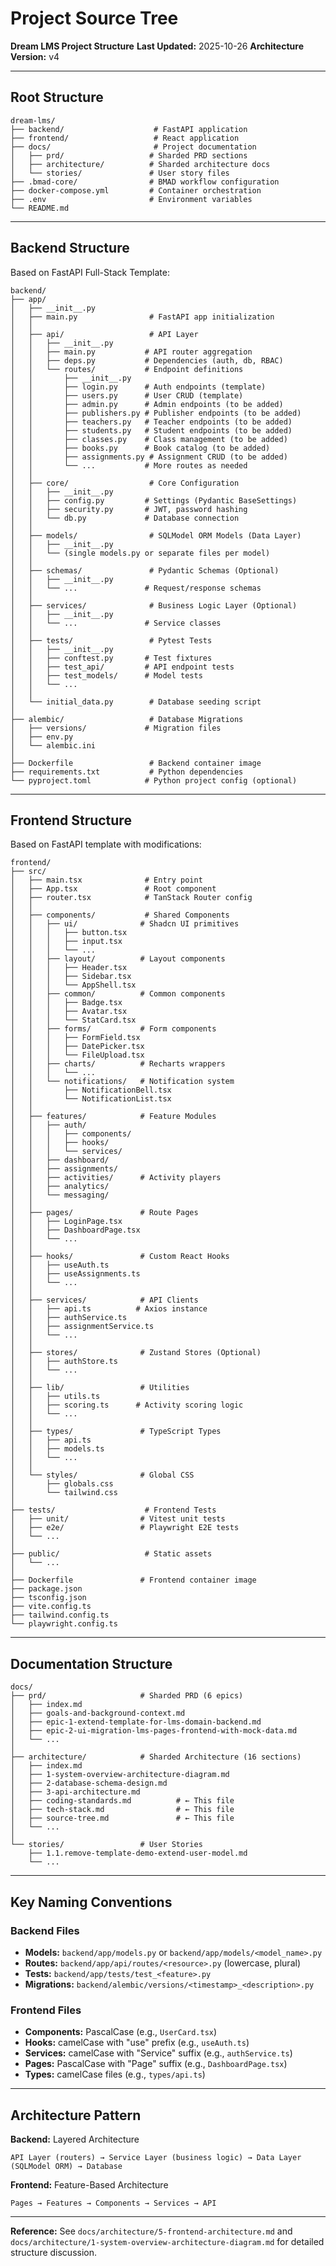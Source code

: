# Project Source Tree

**Dream LMS Project Structure**
**Last Updated:** 2025-10-26
**Architecture Version:** v4

---

## Root Structure

```
dream-lms/
├── backend/                    # FastAPI application
├── frontend/                   # React application
├── docs/                       # Project documentation
│   ├── prd/                   # Sharded PRD sections
│   ├── architecture/          # Sharded architecture docs
│   └── stories/               # User story files
├── .bmad-core/                # BMAD workflow configuration
├── docker-compose.yml         # Container orchestration
├── .env                       # Environment variables
└── README.md
```

---

## Backend Structure

Based on FastAPI Full-Stack Template:

```
backend/
├── app/
│   ├── __init__.py
│   ├── main.py                # FastAPI app initialization
│   │
│   ├── api/                   # API Layer
│   │   ├── __init__.py
│   │   ├── main.py           # API router aggregation
│   │   ├── deps.py           # Dependencies (auth, db, RBAC)
│   │   └── routes/           # Endpoint definitions
│   │       ├── __init__.py
│   │       ├── login.py      # Auth endpoints (template)
│   │       ├── users.py      # User CRUD (template)
│   │       ├── admin.py      # Admin endpoints (to be added)
│   │       ├── publishers.py # Publisher endpoints (to be added)
│   │       ├── teachers.py   # Teacher endpoints (to be added)
│   │       ├── students.py   # Student endpoints (to be added)
│   │       ├── classes.py    # Class management (to be added)
│   │       ├── books.py      # Book catalog (to be added)
│   │       ├── assignments.py # Assignment CRUD (to be added)
│   │       └── ...           # More routes as needed
│   │
│   ├── core/                  # Core Configuration
│   │   ├── __init__.py
│   │   ├── config.py         # Settings (Pydantic BaseSettings)
│   │   ├── security.py       # JWT, password hashing
│   │   └── db.py             # Database connection
│   │
│   ├── models/                # SQLModel ORM Models (Data Layer)
│   │   ├── __init__.py
│   │   └── (single models.py or separate files per model)
│   │
│   ├── schemas/               # Pydantic Schemas (Optional)
│   │   ├── __init__.py
│   │   └── ...               # Request/response schemas
│   │
│   ├── services/              # Business Logic Layer (Optional)
│   │   ├── __init__.py
│   │   └── ...               # Service classes
│   │
│   ├── tests/                 # Pytest Tests
│   │   ├── __init__.py
│   │   ├── conftest.py       # Test fixtures
│   │   ├── test_api/         # API endpoint tests
│   │   ├── test_models/      # Model tests
│   │   └── ...
│   │
│   └── initial_data.py        # Database seeding script
│
├── alembic/                   # Database Migrations
│   ├── versions/             # Migration files
│   ├── env.py
│   └── alembic.ini
│
├── Dockerfile                 # Backend container image
├── requirements.txt           # Python dependencies
└── pyproject.toml            # Python project config (optional)
```

---

## Frontend Structure

Based on FastAPI template with modifications:

```
frontend/
├── src/
│   ├── main.tsx              # Entry point
│   ├── App.tsx               # Root component
│   ├── router.tsx            # TanStack Router config
│   │
│   ├── components/           # Shared Components
│   │   ├── ui/              # Shadcn UI primitives
│   │   │   ├── button.tsx
│   │   │   ├── input.tsx
│   │   │   └── ...
│   │   ├── layout/          # Layout components
│   │   │   ├── Header.tsx
│   │   │   ├── Sidebar.tsx
│   │   │   └── AppShell.tsx
│   │   ├── common/          # Common components
│   │   │   ├── Badge.tsx
│   │   │   ├── Avatar.tsx
│   │   │   └── StatCard.tsx
│   │   ├── forms/           # Form components
│   │   │   ├── FormField.tsx
│   │   │   ├── DatePicker.tsx
│   │   │   └── FileUpload.tsx
│   │   ├── charts/          # Recharts wrappers
│   │   │   └── ...
│   │   └── notifications/   # Notification system
│   │       ├── NotificationBell.tsx
│   │       └── NotificationList.tsx
│   │
│   ├── features/            # Feature Modules
│   │   ├── auth/
│   │   │   ├── components/
│   │   │   ├── hooks/
│   │   │   └── services/
│   │   ├── dashboard/
│   │   ├── assignments/
│   │   ├── activities/      # Activity players
│   │   ├── analytics/
│   │   └── messaging/
│   │
│   ├── pages/               # Route Pages
│   │   ├── LoginPage.tsx
│   │   ├── DashboardPage.tsx
│   │   └── ...
│   │
│   ├── hooks/               # Custom React Hooks
│   │   ├── useAuth.ts
│   │   ├── useAssignments.ts
│   │   └── ...
│   │
│   ├── services/            # API Clients
│   │   ├── api.ts          # Axios instance
│   │   ├── authService.ts
│   │   ├── assignmentService.ts
│   │   └── ...
│   │
│   ├── stores/              # Zustand Stores (Optional)
│   │   ├── authStore.ts
│   │   └── ...
│   │
│   ├── lib/                 # Utilities
│   │   ├── utils.ts
│   │   ├── scoring.ts      # Activity scoring logic
│   │   └── ...
│   │
│   ├── types/               # TypeScript Types
│   │   ├── api.ts
│   │   ├── models.ts
│   │   └── ...
│   │
│   └── styles/              # Global CSS
│       ├── globals.css
│       └── tailwind.css
│
├── tests/                    # Frontend Tests
│   ├── unit/                # Vitest unit tests
│   ├── e2e/                 # Playwright E2E tests
│   └── ...
│
├── public/                   # Static assets
│   └── ...
│
├── Dockerfile               # Frontend container image
├── package.json
├── tsconfig.json
├── vite.config.ts
├── tailwind.config.ts
└── playwright.config.ts
```

---

## Documentation Structure

```
docs/
├── prd/                     # Sharded PRD (6 epics)
│   ├── index.md
│   ├── goals-and-background-context.md
│   ├── epic-1-extend-template-for-lms-domain-backend.md
│   ├── epic-2-ui-migration-lms-pages-frontend-with-mock-data.md
│   └── ...
│
├── architecture/            # Sharded Architecture (16 sections)
│   ├── index.md
│   ├── 1-system-overview-architecture-diagram.md
│   ├── 2-database-schema-design.md
│   ├── 3-api-architecture.md
│   ├── coding-standards.md          # ← This file
│   ├── tech-stack.md                # ← This file
│   ├── source-tree.md               # ← This file
│   └── ...
│
└── stories/                 # User Stories
    ├── 1.1.remove-template-demo-extend-user-model.md
    └── ...
```

---

## Key Naming Conventions

### Backend Files
- **Models:** `backend/app/models.py` or `backend/app/models/<model_name>.py`
- **Routes:** `backend/app/api/routes/<resource>.py` (lowercase, plural)
- **Tests:** `backend/app/tests/test_<feature>.py`
- **Migrations:** `backend/alembic/versions/<timestamp>_<description>.py`

### Frontend Files
- **Components:** PascalCase (e.g., `UserCard.tsx`)
- **Hooks:** camelCase with "use" prefix (e.g., `useAuth.ts`)
- **Services:** camelCase with "Service" suffix (e.g., `authService.ts`)
- **Pages:** PascalCase with "Page" suffix (e.g., `DashboardPage.tsx`)
- **Types:** camelCase files (e.g., `types/api.ts`)

---

## Architecture Pattern

**Backend:** Layered Architecture
```
API Layer (routers) → Service Layer (business logic) → Data Layer (SQLModel ORM) → Database
```

**Frontend:** Feature-Based Architecture
```
Pages → Features → Components → Services → API
```

---

**Reference:** See `docs/architecture/5-frontend-architecture.md` and `docs/architecture/1-system-overview-architecture-diagram.md` for detailed structure discussion.
